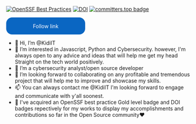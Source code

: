 [![OpenSSF Best Practices](https://www.bestpractices.dev/projects/8239/badge)](https://www.bestpractices.dev/projects/8239)
[![DOI](https://zenodo.org/badge/DOI/10.5281/zenodo.10829824.svg)](https://doi.org/10.5281/zenodo.10829824)
[![committers.top badge](https://user-badge.committers.top/nigeria/KidiIT.svg)](https://user-badge.committers.top/nigeria/KidiIT)
<style>.libutton { display: flex; flex-direction: column; justify-content: center; padding: 7px; text-align: center; outline: none; text-decoration: none !important; color: #ffffff !important; width: 200px; height: 32px; border-radius: 16px; background-color: #0A66C2; font-family: "SF Pro Text", Helvetica, sans-serif; } </style>
<a class="libutton" href="http://www.linkedin.com/comm/mynetwork/discovery-see-all?usecase=PEOPLE_FOLLOWS&followMember=ifejika-chichetam-4347a52a6" target="_black">Follow link</a>
- 👋 Hi, I’m @KidiIT
- 👀 I’m interested in Javascript, Python and Cybersecurity. however, I'm always open to any advice and ideas that will help me get my head Straight on the tech world positively.
- 🌱 I’m a cybersecurity analyst/open source developer 
- 💞️ I’m looking forward to collaborating on any profitable and tremendous project that will help me to improve and showcase my skills.
- 📫 You can always contact me @KidiIT I'm looking forward to engage and communicate with y'all soonest.
- 🥇 I've acquired an OpenSSF best practice Gold level badge and DOI badges repectively for my works to display my accomplishments and contributions so far in the Open Source community❤️

<!---
KidiIT/KidiIT is a ✨ special ✨ repository because its `README.md` (this file) appears on your GitHub profile.
You can click the Preview link to take a look at your changes.
--->
